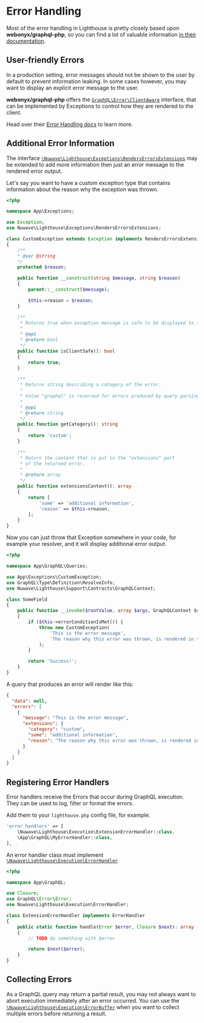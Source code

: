 # Error Handling

Most of the error handling in Lighthouse is pretty closely based upon **webonyx/graphql-php**,
so you can find a lot of valuable information [in their documentation](https://webonyx.github.io/graphql-php/error-handling).

## User-friendly Errors

In a production setting, error messages should not be shown to the user by default
to prevent information leaking. In some cases however, you may want to display an
explicit error message to the user.

**webonyx/graphql-php** offers the [`GraphQL\Error\ClientAware`](https://github.com/webonyx/graphql-php/blob/master/src/Error/ClientAware.php) interface, that can
be implemented by Exceptions to control how they are rendered to the client.

Head over their [Error Handling docs](https://webonyx.github.io/graphql-php/error-handling) to learn more.

## Additional Error Information

The interface [`\Nuwave\Lighthouse\Exceptions\RendersErrorsExtensions`](https://github.com/nuwave/lighthouse/blob/master/src/Exceptions/RendersErrorsExtensions.php)
may be extended to add more information then just an error message to the rendered error output.

Let's say you want to have a custom exception type that contains information about
the reason why the exception was thrown.

```php
<?php

namespace App\Exceptions;

use Exception;
use Nuwave\Lighthouse\Exceptions\RendersErrorsExtensions;

class CustomException extends Exception implements RendersErrorsExtensions
{
    /**
    * @var @string
    */
    protected $reason;

    public function __construct(string $message, string $reason)
    {
        parent::__construct($message);

        $this->reason = $reason;
    }

    /**
     * Returns true when exception message is safe to be displayed to a client.
     *
     * @api
     * @return bool
     */
    public function isClientSafe(): bool
    {
        return true;
    }

    /**
     * Returns string describing a category of the error.
     *
     * Value "graphql" is reserved for errors produced by query parsing or validation, do not use it.
     *
     * @api
     * @return string
     */
    public function getCategory(): string
    {
        return 'custom';
    }

    /**
     * Return the content that is put in the "extensions" part
     * of the returned error.
     *
     * @return array
     */
    public function extensionsContent(): array
    {
        return [
            'some' => 'additional information',
            'reason' => $this->reason,
        ];
    }
}
```

Now you can just throw that Exception somewhere in your code, for example your resolver,
and it will display additional error output.

```php
<?php

namespace App\GraphQL\Queries;

use App\Exceptions\CustomException;
use GraphQL\Type\Definition\ResolveInfo;
use Nuwave\Lighthouse\Support\Contracts\GraphQLContext;

class SomeField
{
    public function __invoke($rootValue, array $args, GraphQLContext $context, ResolveInfo $resolveInfo): string
    {
        if ($this->errorConditionIsMet()) {
            throw new CustomException(
                'This is the error message',
                'The reason why this error was thrown, is rendered in the extension output.'
            );
        }

        return 'Success!';
    }
}
```

A query that produces an error will render like this:

```json
{
  "data": null,
  "errors": [
    {
      "message": "This is the error message",
      "extensions": {
        "category": "custom",
        "some": "additional information",
        "reason": "The reason why this error was thrown, is rendered in the extension output."
      }
    }
  ]
}
```

## Registering Error Handlers

Error handlers receive the Errors that occur during GraphQL execution.
They can be used to log, filter or format the errors.

Add them to your `lighthouse.php` config file, for example:

```php
'error_handlers' => [
    \Nuwave\Lighthouse\Execution\ExtensionErrorHandler::class,
    \App\GraphQL\MyErrorHandler::class,
],
```

An error handler class must implement [`\Nuwave\Lighthouse\Execution\ErrorHandler`](https://github.com/nuwave/lighthouse/blob/master/src/Execution/ErrorHandler.php)

```php
<?php

namespace App\GraphQL;

use Closure;
use GraphQL\Error\Error;
use Nuwave\Lighthouse\Execution\ErrorHandler;

class ExtensionErrorHandler implements ErrorHandler
{
    public static function handle(Error $error, Closure $next): array
    {
        // TODO do something with $error

        return $next($error);
    }
}
```

## Collecting Errors

As a GraphQL query may return a partial result, you may not always want to abort
execution immediately after an error occurred. You can use the [`\Nuwave\Lighthouse\Execution\ErrorBuffer`](https://github.com/nuwave/lighthouse/blob/master/src/Execution/ErrorBuffer.php)
when you want to collect multiple errors before returning a result.
